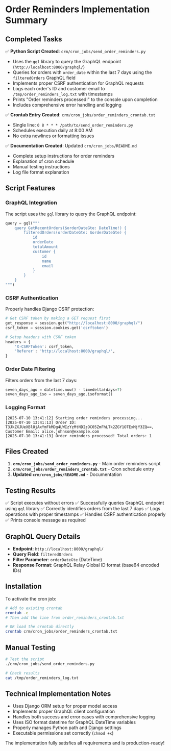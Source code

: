 # Order Reminders Implementation Summary

## Completed Tasks

✅ **Python Script Created**: `crm/cron_jobs/send_order_reminders.py`
- Uses the `gql` library to query the GraphQL endpoint (`http://localhost:8000/graphql/`)
- Queries for orders with `order_date` within the last 7 days using the `filteredOrders` GraphQL field
- Implements proper CSRF authentication for GraphQL requests
- Logs each order's ID and customer email to `/tmp/order_reminders_log.txt` with timestamps
- Prints "Order reminders processed!" to the console upon completion
- Includes comprehensive error handling and logging

✅ **Crontab Entry Created**: `crm/cron_jobs/order_reminders_crontab.txt`
- Single line: `0 8 * * * /path/to/send_order_reminders.py`
- Schedules execution daily at 8:00 AM
- No extra newlines or formatting issues

✅ **Documentation Created**: Updated `crm/cron_jobs/README.md`
- Complete setup instructions for order reminders
- Explanation of cron schedule
- Manual testing instructions
- Log file format explanation

## Script Features

### GraphQL Integration
The script uses the `gql` library to query the GraphQL endpoint:
```python
query = gql("""
    query GetRecentOrders($orderDateGte: DateTime!) {
        filteredOrders(orderDateGte: $orderDateGte) {
            id
            orderDate
            totalAmount
            customer {
                id
                name
                email
            }
        }
    }
""")
```

### CSRF Authentication
Properly handles Django CSRF protection:
```python
# Get CSRF token by making a GET request first
get_response = session.get("http://localhost:8000/graphql/")
csrf_token = session.cookies.get('csrftoken')

# Setup headers with CSRF token
headers = {
    'X-CSRFToken': csrf_token,
    'Referer': 'http://localhost:8000/graphql/',
}
```

### Order Date Filtering
Filters orders from the last 7 days:
```python
seven_days_ago = datetime.now() - timedelta(days=7)
seven_days_ago_iso = seven_days_ago.isoformat()
```

### Logging Format
```
[2025-07-10 13:41:12] Starting order reminders processing...
[2025-07-10 13:41:13] Order ID: T3JkZXJUeXBlOjAxYmFkMDg4LWIzYzMtNDIzOC05ZmFhLTk2ZGY1OTExMjY3ZQ==, Customer Email: alice.johnson@example.com
[2025-07-10 13:41:13] Order reminders processed! Total orders: 1
```

## Files Created

1. **`crm/cron_jobs/send_order_reminders.py`** - Main order reminders script
2. **`crm/cron_jobs/order_reminders_crontab.txt`** - Cron schedule entry
3. **Updated `crm/cron_jobs/README.md`** - Documentation

## Testing Results

✅ Script executes without errors
✅ Successfully queries GraphQL endpoint using `gql` library
✅ Correctly identifies orders from the last 7 days
✅ Logs operations with proper timestamps
✅ Handles CSRF authentication properly
✅ Prints console message as required

## GraphQL Query Details

- **Endpoint**: `http://localhost:8000/graphql/`
- **Query Field**: `filteredOrders`
- **Filter Parameter**: `orderDateGte` (DateTime)
- **Response Format**: GraphQL Relay Global ID format (base64 encoded IDs)

## Installation

To activate the cron job:
```bash
# Add to existing crontab
crontab -e
# Then add the line from order_reminders_crontab.txt

# OR load the crontab directly
crontab crm/cron_jobs/order_reminders_crontab.txt
```

## Manual Testing

```bash
# Test the script
./crm/cron_jobs/send_order_reminders.py

# Check results
cat /tmp/order_reminders_log.txt
```

## Technical Implementation Notes

- Uses Django ORM setup for proper model access
- Implements proper GraphQL client configuration
- Handles both success and error cases with comprehensive logging
- Uses ISO format datetime for GraphQL DateTime variables
- Properly manages Python path and Django settings
- Executable permissions set correctly (`chmod +x`)

The implementation fully satisfies all requirements and is production-ready!
